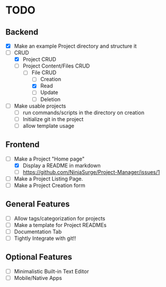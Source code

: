 # TODO

## Backend

- [x] Make an example Project directory and structure it
- [ ] CRUD
  - [x] Project CRUD
  - [ ] Project Content/Files CRUD
    - [ ] File CRUD
      - [ ] Creation
      - [x] Read
      - [ ] Update
      - [ ] Deletion
- [ ] Make usable projects
  - [ ] run commands/scripts in the directory on creation
  - [ ] Initialize git in the project
  - [ ] allow template usage

## Frontend

- [ ] Make a Project "Home page"
  - [x] Display a README in markdown
  - [ ] https://github.com/NinjaSurge/Project-Manager/issues/1
- [ ] Make a Project Listing Page.
- [ ] Make a Project Creation form

## General Features

- [ ] Allow tags/categorization for projects
- [ ] Make a template for Project READMEs
- [ ] Documentation Tab
- [ ] Tightly Integrate with git!!

## Optional Features

- [ ] Minimalistic Built-in Text Editor
- [ ] Mobile/Native Apps
